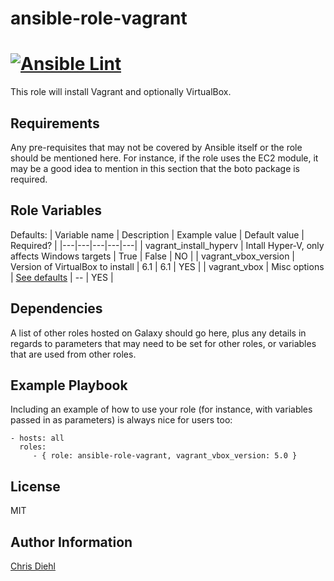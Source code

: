# ansible-role-vagrant
[![Ansible Lint](https://github.com/Diehlabs/ansible-role-vagrant/actions/workflows/test.yml/badge.svg)](https://github.com/Diehlabs/ansible-role-vagrant/actions/workflows/test.yml)
=========

This role will install Vagrant and optionally VirtualBox.

Requirements
------------

Any pre-requisites that may not be covered by Ansible itself or the role should be mentioned here. For instance, if the role uses the EC2 module, it may be a good idea to mention in this section that the boto package is required.

Role Variables
--------------

Defaults:
| Variable name | Description | Example value | Default value | Required? |
|---|---|---|---|---|
| vagrant_install_hyperv | Intall Hyper-V, only affects Windows targets | True | False | NO |
| vagrant_vbox_version | Version of VirtualBox to install | 6.1 | 6.1 | YES |
| vagrant_vbox | Misc options | [See defaults](defaults/main.yml) | -- | YES |

Dependencies
------------

A list of other roles hosted on Galaxy should go here, plus any details in regards to parameters that may need to be set for other roles, or variables that are used from other roles.

Example Playbook
----------------

Including an example of how to use your role (for instance, with variables passed in as parameters) is always nice for users too:

    - hosts: all
      roles:
         - { role: ansible-role-vagrant, vagrant_vbox_version: 5.0 }

License
-------

MIT

Author Information
------------------

[Chris Diehl](https://www.linkedin.com/in/chrisdiehl817/)
